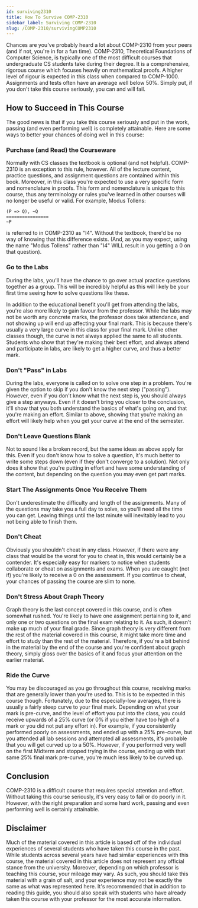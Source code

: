 ```yaml
---
id: surviving2310
title: How To Survive COMP-2310
sidebar_label: Surviving COMP-2310
slug: /COMP-2310/survivingCOMP2310
---
```


Chances are you've probably heard a lot about COMP-2310 from your peers (and if not, you're in for a fun time). COMP-2310, Theoretical Foundations of Computer Science, is typically one of the most difficult courses that undergraduate CS students take during their degree. It is a comprehensive, rigorous course which focuses heavily on mathematical proofs. A higher level of rigour is expected in this class when compared to COMP-1000. Assignments and tests often have an average well below 50%. Simply put, if you don't take this course seriously, you can and will fail.

## How to Succeed in This Course

The good news is that if you take this course seriously and put in the work, passing (and even performing well) is completely attainable. Here are some ways to better your chances of doing well in this course:

### Purchase (and Read) the Courseware

Normally with CS classes the textbook is optional (and not helpful). COMP-2310 is an exception to this rule, however. All of the lecture content, practice questions, and assignment questions are contained within this book. Moreover, in this class you're expected to use a very specific form and nomenclature in proofs. This form and nomenclature is unique to this course, thus any terminology or rules you've learned in other courses will no longer be useful or valid. For example, Modus Tollens:

```
(P => Q), ~Q
================
~P
```

is referred to in COMP-2310 as "I4". Without the textbook, there'd be no way of knowing that this difference exists. (And, as you may expect, using the name "Modus Tollens" rather than "I4" WILL result in you getting a 0 on that question).

### Go to the Labs

During the labs, you'll have the chance to go over actual practice questions together as a group. This will be incredibly helpful as this will likely be your first time seeing how to solve questions like these.

In addition to the educational benefit you'll get from attending the labs, you're also more likely to gain favour from the professor. While the labs may not be worth any concrete marks, the professor does take attendance, and not showing up will end up affecting your final mark. This is because there's usually a very large curve in this class for your final mark. Unlike other classes though, the curve is not always applied the same to all students. Students who show that they're making their best effort, and always attend and participate in labs, are likely to get a higher curve, and thus a better mark.

### Don't "Pass" in Labs

During the labs, everyone is called on to solve one step in a problem. You're given the option to skip if you don't know the next step ("passing"). However, even if you don't know what the next step is, you should always give a step anyways. Even if it doesn't bring you closer to the conclusion, it'll show that you both understand the basics of what's going on, and that you're making an effort. Similar to above, showing that you're making an effort will likely help when you get your curve at the end of the semester.

### Don't Leave Questions Blank

Not to sound like a broken record, but the same ideas as above apply for this. Even if you don't know how to solve a question, it's much better to write some steps down (even if they don't converge to a solution). Not only does it show that you're putting in effort and have some understanding of the content, but depending on the question you may even get part marks.

### Start The Assignments Once You Receive Them

Don't underestimate the difficulty and length of the assignments. Many of the questions may take you a full day to solve, so you'll need all the time you can get. Leaving things until the last minute will inevitably lead to you not being able to finish them.

### Don't Cheat

Obviously you shouldn't cheat in any class. However, if there were any class that would be the worst for you to cheat in, this would certainly be a contender. It's especially easy for markers to notice when students collaborate or cheat on assignments and exams. When you are caught (not if) you're likely to receive a 0 on the assessment. If you continue to cheat, your chances of passing the course are slim to none.

### Don't Stress About Graph Theory

Graph theory is the last concept covered in this course, and is often somewhat rushed. You're likely to have one assignment pertaining to it, and only one or two questions on the final exam relating to it. As such, it doesn't make up much of your final grade. Since graph theory is very different from the rest of the material covered in this course, it might take more time and effort to study than the rest of the material. Therefore, if you're a bit behind in the material by the end of the course and you're confident about graph theory, simply gloss over the basics of it and focus your attention on the earlier material.

### Ride the Curve

You may be discouraged as you go throughout this course, receiving marks that are generally lower than you're used to. This is to be expected in this course though. Fortunately, due to the especially-low averages, there is usually a fairly steep curve to your final mark. Depending on what your mark is pre-curve, and the level of effort you put into the class, you could receive upwards of a 25% curve (or 0% if you either have too high of a mark or you did not put any effort in). For example, if you consistently performed poorly on assessments, and ended up with a 25% pre-curve, but you attended all lab sessions and attempted all assessments, it's probable that you will get curved up to a 50%. However, if you performed very well on the first Midterm and stopped trying in the course, ending up with that same 25% final mark pre-curve, you're much less likely to be curved up.

## Conclusion

COMP-2310 is a difficult course that requires special attention and effort. Without taking this course seriously, it's very easy to fail or do poorly in it. However, with the right preparation and some hard work, passing and even performing well is certainly attainable.

## Disclaimer

Much of the material covered in this article is based off of the individual experiences of several students who have taken this course in the past. While students across several years have had similar experiences with this course, the material covered in this article does not represent any official stance from the university. Moreover, depending on which professor is teaching this course, your mileage may vary. As such, you should take this material with a grain of salt, and your experience may not be exactly the same as what was represented here. It's recommended that in addition to reading this guide, you should also speak with students who have already taken this course with your professor for the most accurate information.
